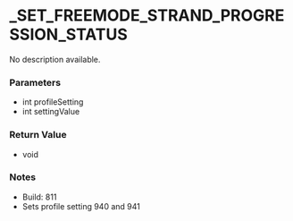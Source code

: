# _SET_FREEMODE_STRAND_PROGRESSION_STATUS

No description available.

### Parameters
* int profileSetting
* int settingValue

### Return Value
* void

### Notes
* Build: 811
* Sets profile setting 940 and 941

